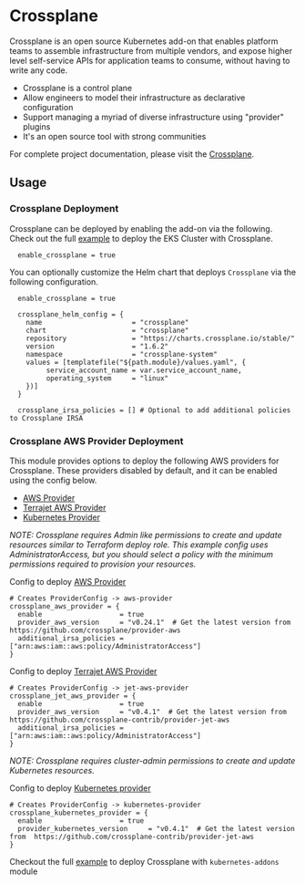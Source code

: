 # Crossplane
Crossplane is an open source Kubernetes add-on that enables platform teams to assemble infrastructure from multiple vendors, and expose higher level self-service APIs for application teams to consume, without having to write any code.

 - Crossplane is a control plane
 - Allow engineers to model their infrastructure as declarative configuration
 - Support managing a myriad of diverse infrastructure using "provider" plugins
 - It's an open source tool with strong communities

For complete project documentation, please visit the [Crossplane](https://crossplane.io/).

## Usage

### Crossplane Deployment

Crossplane can be deployed by enabling the add-on via the following. Check out the full [example](https://github.com/aws-ia/terraform-aws-eks-blueprints/blob/main/modules/kubernetes-addons/crossplane/locals.tf) to deploy the EKS Cluster with Crossplane.

```hcl
  enable_crossplane = true
```

You can optionally customize the Helm chart that deploys `Crossplane` via the following configuration.

```hcl
  enable_crossplane = true

  crossplane_helm_config = {
    name                      = "crossplane"
    chart                     = "crossplane"
    repository                = "https://charts.crossplane.io/stable/"
    version                   = "1.6.2"
    namespace                 = "crossplane-system"
    values = [templatefile("${path.module}/values.yaml", {
         service_account_name = var.service_account_name,
         operating_system     = "linux"
    })]
  }

  crossplane_irsa_policies = [] # Optional to add additional policies to Crossplane IRSA
```

### Crossplane AWS Provider Deployment
This module provides options to deploy the following AWS providers for Crossplane. These providers disabled by default, and it can be enabled using the config below.

 - [AWS Provider](https://github.com/crossplane/provider-aws)
 - [Terrajet AWS Provider](https://github.com/crossplane-contrib/provider-jet-aws)
 - [Kubernetes Provider](https://github.com/crossplane-contrib/provider-kubernetes)

_NOTE: Crossplane requires Admin like permissions to create and update resources similar to Terraform deploy role.
This example config uses AdministratorAccess, but you should select a policy with the minimum permissions required to provision your resources._

Config to deploy [AWS Provider](https://github.com/crossplane/provider-aws)
```hcl
# Creates ProviderConfig -> aws-provider
crossplane_aws_provider = {
  enable                   = true
  provider_aws_version     = "v0.24.1"  # Get the latest version from https://github.com/crossplane/provider-aws
  additional_irsa_policies = ["arn:aws:iam::aws:policy/AdministratorAccess"]
}
```  

Config to deploy [Terrajet AWS Provider](https://github.com/crossplane-contrib/provider-jet-aws)
```hcl
# Creates ProviderConfig -> jet-aws-provider
crossplane_jet_aws_provider = {
  enable                   = true
  provider_aws_version     = "v0.4.1"  # Get the latest version from  https://github.com/crossplane-contrib/provider-jet-aws
  additional_irsa_policies = ["arn:aws:iam::aws:policy/AdministratorAccess"]
}
```

_NOTE: Crossplane requires cluster-admin permissions to create and update Kubernetes resources._

Config to deploy [Kubernetes provider](https://github.com/crossplane-contrib/provider-kubernetes)
```hcl
# Creates ProviderConfig -> kubernetes-provider
crossplane_kubernetes_provider = {
  enable                   = true
  provider_kubernetes_version     = "v0.4.1"  # Get the latest version from  https://github.com/crossplane-contrib/provider-jet-aws
}
```

Checkout the full [example](https://github.com/aws-ia/terraform-aws-eks-blueprints/blob/main/examples/crossplane) to deploy Crossplane with `kubernetes-addons` module
